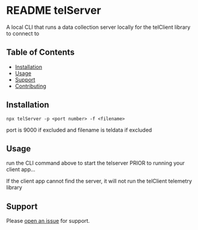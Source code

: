 # README telServer

A local CLI that runs a data collection server locally for the telClient library to connect to

## Table of Contents

- [Installation](#installation)
- [Usage](#usage)
- [Support](#support)
- [Contributing](#contributing)

## Installation

`npx telServer -p <port number> -f <filename>`

port is 9000 if excluded and filename is teldata if excluded

## Usage

run the CLI command above to start the telserver PRIOR to running your client app...

If the client app cannot find the server, it will not run the telClient telemetry library

## Support

Please [open an issue](https://github.com/fraction/readme-boilerplate/issues/new) for support.
